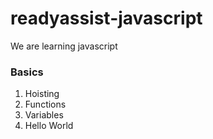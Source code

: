 # readyassist-javascript

We are learning javascript

### Basics
1. Hoisting
2. Functions
3. Variables
4. Hello World
